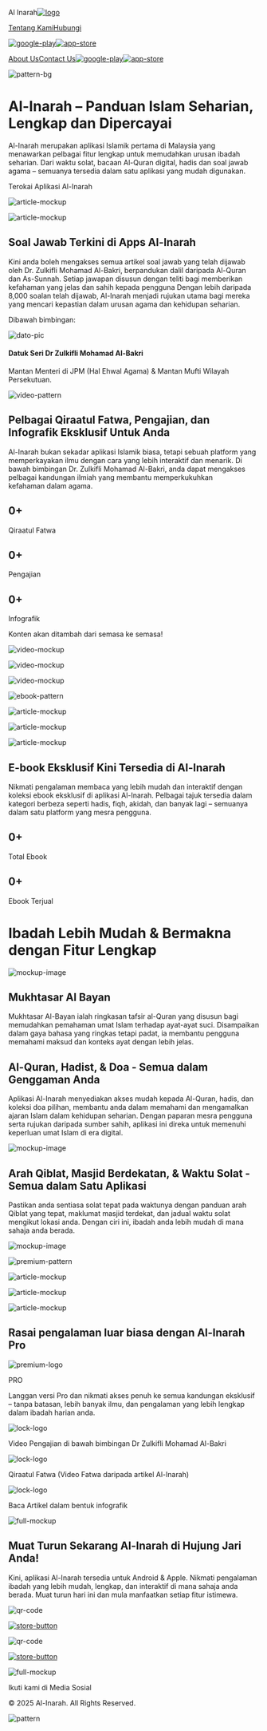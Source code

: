 Al Inarah[![logo](/_next/image?url=%2Flogo.png&w=3840&q=75)](/)

[Tentang Kami](/about)[Hubungi](/contact)

[![google-play](/_next/image?url=%2Fgplay.jpg&w=3840&q=75)](https://play.google.com/store/apps/details?id=com.maktabahalbakri.alinarah)[![app-store](/_next/image?url=%2Fappstore.jpg&w=3840&q=75)](https://apps.apple.com/my/app/al-inarah/id6472252666)

[About Us](/about)[Contact Us](/contact)[![google-play](/_next/image?url=%2Fgplay.jpg&w=3840&q=75)](https://play.google.com/store/apps/details?id=com.maktabahalbakri.alinarah)[![app-store](/_next/image?url=%2Fappstore.jpg&w=3840&q=75)](https://apps.apple.com/my/app/al-inarah/id6472252666)

![pattern-bg](/_next/image?url=%2Fhero%2Fpattern.png&w=3840&q=5)

Al-Inarah – Panduan Islam Seharian, Lengkap dan Dipercayai
==========================================================

Al-Inarah merupakan aplikasi Islamik pertama di Malaysia yang menawarkan pelbagai fitur lengkap untuk memudahkan urusan ibadah seharian. Dari waktu solat, bacaan Al-Quran digital, hadis dan soal jawab agama – semuanya tersedia dalam satu aplikasi yang mudah digunakan.

Terokai Aplikasi Al-Inarah

![article-mockup](/_next/image?url=%2Fhero%2Ffull_mockup.webp&w=3840&q=1)

![article-mockup](/_next/image?url=%2Farticle%2Ffull_mockup.webp&w=3840&q=1)

Soal Jawab Terkini di Apps Al-Inarah
------------------------------------

Kini anda boleh mengakses semua artikel soal jawab yang telah dijawab oleh Dr. Zulkifli Mohamad Al-Bakri, berpandukan dalil daripada Al-Quran dan As-Sunnah. Setiap jawapan disusun dengan teliti bagi memberikan kefahaman yang jelas dan sahih kepada pengguna Dengan lebih daripada 8,000 soalan telah dijawab, Al-Inarah menjadi rujukan utama bagi mereka yang mencari kepastian dalam urusan agama dan kehidupan seharian.

Dibawah bimbingan:

![dato-pic](/_next/image?url=%2Farticle%2Fdato.png&w=3840&q=75)

#### Datuk Seri Dr Zulkifli Mohamad Al-Bakri

Mantan Menteri di JPM (Hal Ehwal Agama) & Mantan Mufti Wilayah Persekutuan.

![video-pattern](/_next/image?url=%2Fvideo%2Fpattern.png&w=1920&q=5)

Pelbagai Qiraatul Fatwa, Pengajian, dan Infografik Eksklusif Untuk Anda
-----------------------------------------------------------------------

Al-Inarah bukan sekadar aplikasi Islamik biasa, tetapi sebuah platform yang memperkayakan ilmu dengan cara yang lebih interaktif dan menarik. Di bawah bimbingan Dr. Zulkifli Mohamad Al-Bakri, anda dapat mengakses pelbagai kandungan ilmiah yang membantu memperkukuhkan kefahaman dalam agama.

0+
--

Qiraatul Fatwa

0+
--

Pengajian

0+
--

Infografik

Konten akan ditambah dari semasa ke semasa!

![video-mockup](/_next/image?url=%2Fvideo%2Ficon_1.png&w=3840&q=75)

![video-mockup](/_next/image?url=%2Fvideo%2Ficon_2.png&w=3840&q=75)

![video-mockup](/_next/image?url=%2Fvideo%2Ffull_mockup_no.webp&w=3840&q=1)

![ebook-pattern](/_next/image?url=%2Febook%2Fpattern.png&w=3840&q=5)

![article-mockup](/_next/image?url=%2Febook%2Ficon_1.png&w=3840&q=75)

![article-mockup](/_next/image?url=%2Febook%2Ficon_2.png&w=3840&q=75)

![article-mockup](/_next/image?url=%2Febook%2Ffull_mockup_no.webp&w=3840&q=1)

E-book Eksklusif Kini Tersedia di Al-Inarah
-------------------------------------------

Nikmati pengalaman membaca yang lebih mudah dan interaktif dengan koleksi ebook eksklusif di aplikasi Al-Inarah. Pelbagai tajuk tersedia dalam kategori berbeza seperti hadis, fiqh, akidah, dan banyak lagi – semuanya dalam satu platform yang mesra pengguna.

0+
--

Total Ebook

0+
--

Ebook Terjual

Ibadah Lebih Mudah & Bermakna dengan Fitur Lengkap
==================================================

![mockup-image](/_next/image?url=%2Fcarousel%2Fmockup_1.webp&w=3840&q=1)

Mukhtasar Al Bayan
------------------

Mukhtasar Al-Bayan ialah ringkasan tafsir al-Quran yang disusun bagi memudahkan pemahaman umat Islam terhadap ayat-ayat suci. Disampaikan dalam gaya bahasa yang ringkas tetapi padat, ia membantu pengguna memahami maksud dan konteks ayat dengan lebih jelas.

Al-Quran, Hadist, & Doa - Semua dalam Genggaman Anda
----------------------------------------------------

Aplikasi Al-Inarah menyediakan akses mudah kepada Al-Quran, hadis, dan koleksi doa pilihan, membantu anda dalam memahami dan mengamalkan ajaran Islam dalam kehidupan seharian. Dengan paparan mesra pengguna serta rujukan daripada sumber sahih, aplikasi ini direka untuk memenuhi keperluan umat Islam di era digital.

![mockup-image](/_next/image?url=%2Fcarousel%2Fmockup_2.webp&w=3840&q=1)

Arah Qiblat, Masjid Berdekatan, & Waktu Solat - Semua dalam Satu Aplikasi
-------------------------------------------------------------------------

Pastikan anda sentiasa solat tepat pada waktunya dengan panduan arah Qiblat yang tepat, maklumat masjid terdekat, dan jadual waktu solat mengikut lokasi anda. Dengan ciri ini, ibadah anda lebih mudah di mana sahaja anda berada.

![mockup-image](/_next/image?url=%2Fcarousel%2Fmockup_3.webp&w=3840&q=1)

![premium-pattern](/_next/image?url=%2Fpremium%2Fpattern.png&w=3840&q=75)

![article-mockup](/_next/image?url=%2Fpremium%2Ficon_1.png&w=3840&q=75)

![article-mockup](/_next/image?url=%2Fpremium%2Ficon_2.png&w=3840&q=75)

![article-mockup](/_next/image?url=%2Fpremium%2Ffull_mockup_no.webp&w=3840&q=75)

Rasai pengalaman luar biasa dengan Al-Inarah Pro
------------------------------------------------

![premium-logo](/_next/image?url=%2Fpremium%2Fpro.png&w=3840&q=1)

PRO

Langgan versi Pro dan nikmati akses penuh ke semua kandungan eksklusif – tanpa batasan, lebih banyak ilmu, dan pengalaman yang lebih lengkap dalam ibadah harian anda.

![lock-logo](/_next/image?url=%2Fpremium%2Flock.png&w=3840&q=75)

Video Pengajian di bawah bimbingan Dr Zulkifli Mohamad Al-Bakri

![lock-logo](/_next/image?url=%2Fpremium%2Flock.png&w=3840&q=75)

Qiraatul Fatwa (Video Fatwa daripada artikel Al-Inarah)

![lock-logo](/_next/image?url=%2Fpremium%2Flock.png&w=3840&q=75)

Baca Artikel dalam bentuk infografik

![full-mockup](/_next/image?url=%2Fdownload%2Ffull_mockup.webp&w=3840&q=1)

Muat Turun Sekarang Al-Inarah di Hujung Jari Anda!
--------------------------------------------------

Kini, aplikasi Al-Inarah tersedia untuk Android & Apple. Nikmati pengalaman ibadah yang lebih mudah, lengkap, dan interaktif di mana sahaja anda berada. Muat turun hari ini dan mula manfaatkan setiap fitur istimewa.

![qr-code](/_next/image?url=%2Fdownload%2Fgplay.jpg&w=3840&q=75)

[![store-button](/_next/image?url=%2Fgplay.jpg&w=3840&q=75)](https://play.google.com/store/apps/details?id=com.maktabahalbakri.alinarah)

![qr-code](/_next/image?url=%2Fdownload%2Fappstore.jpg&w=3840&q=75)

[![store-button](/_next/image?url=%2Fappstore.jpg&w=3840&q=75)](https://apps.apple.com/my/app/al-inarah/id6472252666)

![full-mockup](/_next/image?url=%2Fdownload%2Ffully_mockup.webp&w=3840&q=10)

Ikuti kami di Media Sosial

© 2025 Al-Inarah. All Rights Reserved.

![pattern](/_next/image?url=%2Fpattern.png&w=3840&q=5)